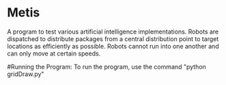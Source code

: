 # Metis
A program to test various artificial intelligence implementations. Robots are dispatched to distribute packages from a central distribution point to target locations as efficiently as possible. Robots cannot run into one another and can only move at certain speeds.

#Running the Program:
To run the program, use the command "python gridDraw.py"
